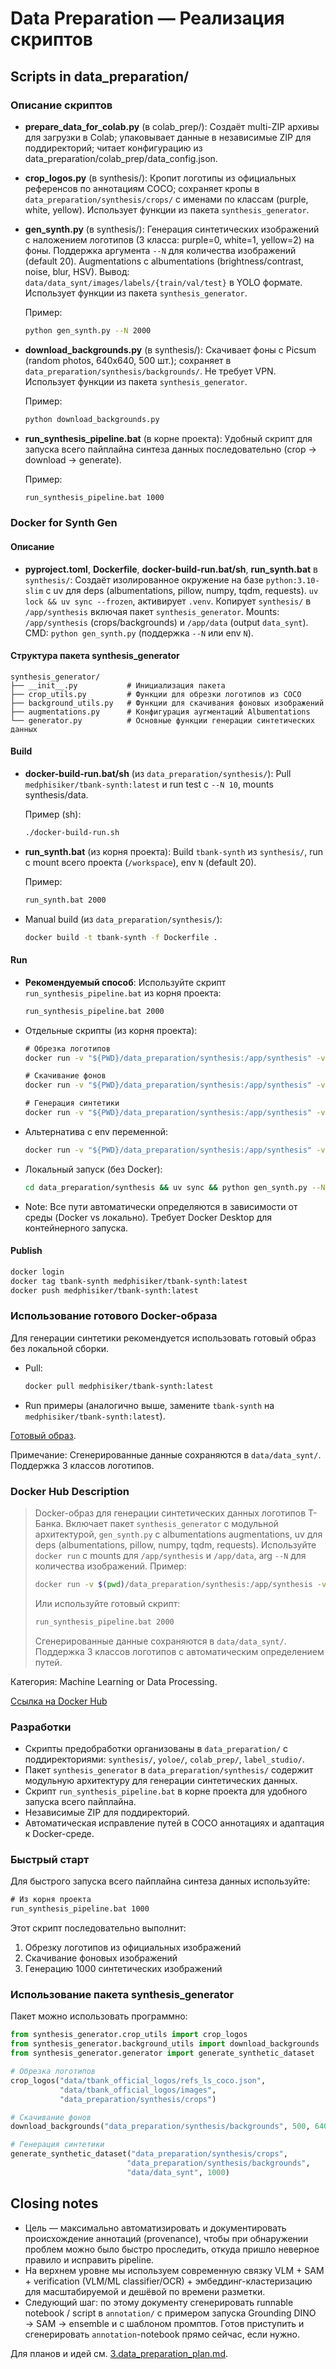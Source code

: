 # Data Preparation — Реализация скриптов

## Scripts in data_preparation/

### Описание скриптов

- **prepare_data_for_colab.py** (в colab_prep/): Создаёт multi-ZIP архивы для загрузки в Colab; упаковывает данные в независимые ZIP для поддиректорий; читает конфигурацию из data_preparation/colab_prep/data_config.json.

- **crop_logos.py** (в synthesis/): Кропит логотипы из официальных референсов по аннотациям COCO; сохраняет кропы в `data_preparation/synthesis/crops/` с именами по классам (purple, white, yellow). Использует функции из пакета `synthesis_generator`.

- **gen_synth.py** (в synthesis/): Генерация синтетических изображений с наложением логотипов (3 класса: purple=0, white=1, yellow=2) на фоны. Поддержка аргумента `--N` для количества изображений (default 20). Augmentations с albumentations (brightness/contrast, noise, blur, HSV). Вывод: `data/data_synt/images/labels/{train/val/test}` в YOLO формате. Использует функции из пакета `synthesis_generator`.

  Пример:
  ```bash
  python gen_synth.py --N 2000
  ```

- **download_backgrounds.py** (в synthesis/): Скачивает фоны с Picsum (random photos, 640x640, 500 шт.); сохраняет в `data_preparation/synthesis/backgrounds/`. Не требует VPN. Использует функции из пакета `synthesis_generator`.

  Пример:
  ```bash
  python download_backgrounds.py
  ```

- **run_synthesis_pipeline.bat** (в корне проекта): Удобный скрипт для запуска всего пайплайна синтеза данных последовательно (crop → download → generate).

  Пример:
  ```cmd
  run_synthesis_pipeline.bat 1000
  ```

### Docker for Synth Gen

#### Описание

- **pyproject.toml**, **Dockerfile**, **docker-build-run.bat/sh**, **run_synth.bat** в `synthesis/`: Создаёт изолированное окружение на базе `python:3.10-slim` с uv для deps (albumentations, pillow, numpy, tqdm, requests). `uv lock && uv sync --frozen`, активирует `.venv`. Копирует `synthesis/` в `/app/synthesis` включая пакет `synthesis_generator`. Mounts: `/app/synthesis` (crops/backgrounds) и `/app/data` (output `data_synt`). CMD: `python gen_synth.py` (поддержка `--N` или env `N`).

#### Структура пакета synthesis_generator

```
synthesis_generator/
├── __init__.py           # Инициализация пакета
├── crop_utils.py         # Функции для обрезки логотипов из COCO
├── background_utils.py   # Функции для скачивания фоновых изображений
├── augmentations.py      # Конфигурация аугментаций Albumentations
└── generator.py          # Основные функции генерации синтетических данных
```

#### Build

- **docker-build-run.bat/sh** (из `data_preparation/synthesis/`): Pull `medphisiker/tbank-synth:latest` и run test с `--N 10`, mounts synthesis/data.

  Пример (sh):
  ```bash
  ./docker-build-run.sh
  ```

- **run_synth.bat** (из корня проекта): Build `tbank-synth` из `synthesis/`, run с mount всего проекта (`/workspace`), env `N` (default 20).

  Пример:
  ```bash
  run_synth.bat 2000
  ```

- Manual build (из `data_preparation/synthesis/`):
  ```bash
  docker build -t tbank-synth -f Dockerfile .
  ```

#### Run

- **Рекомендуемый способ**: Используйте скрипт `run_synthesis_pipeline.bat` из корня проекта:
  ```cmd
  run_synthesis_pipeline.bat 2000
  ```

- Отдельные скрипты (из корня проекта):
  ```cmd
  # Обрезка логотипов
  docker run -v "${PWD}/data_preparation/synthesis:/app/synthesis" -v "${PWD}/data:/app/data" --rm tbank-synth python crop_logos.py

  # Скачивание фонов
  docker run -v "${PWD}/data_preparation/synthesis:/app/synthesis" -v "${PWD}/data:/app/data" --rm tbank-synth python download_backgrounds.py

  # Генерация синтетики
  docker run -v "${PWD}/data_preparation/synthesis:/app/synthesis" -v "${PWD}/data:/app/data" --rm tbank-synth python gen_synth.py --N 2000
  ```

- Альтернатива с env переменной:
  ```cmd
  docker run -v "${PWD}/data_preparation/synthesis:/app/synthesis" -v "${PWD}/data:/app/data" --rm tbank-synth -e N=2000 python gen_synth.py
  ```

- Локальный запуск (без Docker):
  ```bash
  cd data_preparation/synthesis && uv sync && python gen_synth.py --N 2000
  ```

- Note: Все пути автоматически определяются в зависимости от среды (Docker vs локально). Требует Docker Desktop для контейнерного запуска.

#### Publish

```bash
docker login
docker tag tbank-synth medphisiker/tbank-synth:latest
docker push medphisiker/tbank-synth:latest
```

### Использование готового Docker-образа

Для генерации синтетики рекомендуется использовать готовый образ без локальной сборки.

- Pull:
  ```bash
  docker pull medphisiker/tbank-synth:latest
  ```

- Run примеры (аналогично выше, замените `tbank-synth` на `medphisiker/tbank-synth:latest`).

[Готовый образ](https://hub.docker.com/r/medphisiker/tbank-synth).

Примечание: Сгенерированные данные сохраняются в `data/data_synt/`. Поддержка 3 классов логотипов.

### Docker Hub Description

> Docker-образ для генерации синтетических данных логотипов Т-Банка. Включает пакет `synthesis_generator` с модульной архитектурой, `gen_synth.py` с albumentations augmentations, uv для deps (albumentations, pillow, numpy, tqdm, requests). Используйте `docker run` с mounts для `/app/synthesis` и `/app/data`, arg `--N` для количества изображений.
> Пример:
> ```bash
> docker run -v $(pwd)/data_preparation/synthesis:/app/synthesis -v $(pwd)/data:/app/data --rm medphisiker/tbank-synth:latest python gen_synth.py --N 2000
> ```
> Или используйте готовый скрипт:
> ```cmd
> run_synthesis_pipeline.bat 2000
> ```
> Сгенерированные данные сохраняются в `data/data_synt/`. Поддержка 3 классов логотипов с автоматическим определением путей.

Категория: Machine Learning or Data Processing.

[Ссылка на Docker Hub](https://hub.docker.com/r/medphisiker/tbank-synth)

### Разработки

- Скрипты предобработки организованы в `data_preparation/` с поддиректориями: `synthesis/`, `yoloe/`, `colab_prep/`, `label_studio/`.
- Пакет `synthesis_generator` в `data_preparation/synthesis/` содержит модульную архитектуру для генерации синтетических данных.
- Скрипт `run_synthesis_pipeline.bat` в корне проекта для удобного запуска всего пайплайна.
- Независимые ZIP для поддиректорий.
- Автоматическая исправление путей в COCO аннотациях и адаптация к Docker-среде.

### Быстрый старт

Для быстрого запуска всего пайплайна синтеза данных используйте:

```cmd
# Из корня проекта
run_synthesis_pipeline.bat 1000
```

Этот скрипт последовательно выполнит:
1. Обрезку логотипов из официальных изображений
2. Скачивание фоновых изображений
3. Генерацию 1000 синтетических изображений

### Использование пакета synthesis_generator

Пакет можно использовать программно:

```python
from synthesis_generator.crop_utils import crop_logos
from synthesis_generator.background_utils import download_backgrounds
from synthesis_generator.generator import generate_synthetic_dataset

# Обрезка логотипов
crop_logos("data/tbank_official_logos/refs_ls_coco.json",
           "data/tbank_official_logos/images",
           "data_preparation/synthesis/crops")

# Скачивание фонов
download_backgrounds("data_preparation/synthesis/backgrounds", 500, 640)

# Генерация синтетики
generate_synthetic_dataset("data_preparation/synthesis/crops",
                          "data_preparation/synthesis/backgrounds",
                          "data/data_synt", 1000)
```

## Closing notes

* Цель — максимально автоматизировать и документировать происхождение аннотаций (provenance), чтобы при обнаружении проблем можно было быстро проследить, откуда пришло неверное правило и исправить pipeline.
* На верхнем уровне мы используем современную связку VLM + SAM + verification (VLM/ML classifier/OCR) + эмбеддинг-кластеризацию для масштабируемой и дешёвой по времени разметки.
* Следующий шаг: по этому документу сгенерировать runnable notebook / script в `annotation/` с примером запуска Grounding DINO → SAM → ensemble и с шаблоном промптов. Готов приступить и сгенерировать `annotation`-notebook прямо сейчас, если нужно.

Для планов и идей см. [3.data_preparation_plan.md](3.data_preparation_plan.md).